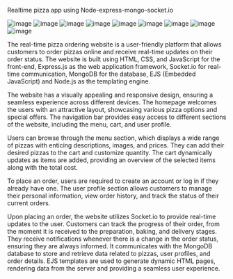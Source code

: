 Realtime pizza app using Node-express-mongo-socket.io

![image](https://github.com/pibit200/pizza-ordering-app/assets/134590398/f0d0795f-adf2-4ab6-969e-b752ba8da77f)
![image](https://github.com/pibit200/pizza-ordering-app/assets/134590398/acadde9a-1807-4916-ae71-48cc507c7338)
![image](https://github.com/pibit200/pizza-ordering-app/assets/134590398/ad09d5a6-2020-438a-a953-bd33f3a649a0)
![image](https://github.com/pibit200/pizza-ordering-app/assets/134590398/4a16b172-3183-4059-9c67-94b096aeb633)
![image](https://github.com/pibit200/pizza-ordering-app/assets/134590398/33bc9ac3-1127-412d-92ee-ad6a24de8fcd)
![image](https://github.com/pibit200/pizza-ordering-app/assets/134590398/38e1119d-121d-4125-8a2c-a87e89ffce6d)
![image](https://github.com/pibit200/pizza-ordering-app/assets/134590398/6239e315-6251-41f1-9e84-cf76ad6840d2)
![image](https://github.com/pibit200/pizza-ordering-app/assets/134590398/38fdc80f-556c-4ed8-878d-fc31a0b9729c)
![image](https://github.com/pibit200/pizza-ordering-app/assets/134590398/21860c7d-3f17-4afb-9578-379472c9cdda)



The real-time pizza ordering website is a user-friendly platform that allows customers to order pizzas online and receive real-time updates on their order status. The website is built using HTML, CSS, and JavaScript for the front-end, Express.js as the web application framework, Socket.io for real-time communication, MongoDB for the database, EJS (Embedded JavaScript) and Node.js as the templating engine.

The website has a visually appealing and responsive design, ensuring a seamless experience across different devices. The homepage welcomes the users with an attractive layout, showcasing various pizza options and special offers. The navigation bar provides easy access to different sections of the website, including the menu, cart, and user profile.

Users can browse through the menu section, which displays a wide range of pizzas with enticing descriptions, images, and prices. They can add their desired pizzas to the cart and customize quantity. The cart dynamically updates as items are added, providing an overview of the selected items along with the total cost.

To place an order, users are required to create an account or log in if they already have one. The user profile section allows customers to manage their personal information, view order history, and track the status of their current orders.

Upon placing an order, the website utilizes Socket.io to provide real-time updates to the user. Customers can track the progress of their order, from the moment it is received to the preparation, baking, and delivery stages. They receive notifications whenever there is a change in the order status, ensuring they are always informed.
It communicates with the MongoDB database to store and retrieve data related to pizzas, user profiles, and order details. EJS templates are used to generate dynamic HTML pages, rendering data from the server and providing a seamless user experience.

